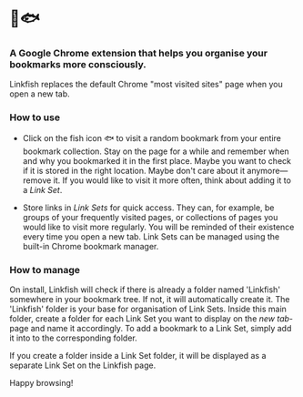 # 🔗🐟
### A Google Chrome extension that helps you organise your bookmarks more consciously.

Linkfish replaces the default Chrome "most visited sites" page when you open a new tab.

### How to use

- Click on the fish icon 🐟 to visit a random bookmark from your entire bookmark collection. Stay on the page for a while and remember when and why you bookmarked it in the first place. Maybe you want to check if it is stored in the right location. Maybe don't care about it anymore—remove it. If you would like to visit it more often, think about adding it to a *Link Set*.

- Store links in *Link Sets* for quick access. They can, for example, be groups of your frequently visited pages, or collections of pages you would like to visit more regularly. You will be reminded of their existence every time you open a new tab. Link Sets can be managed using the built-in Chrome bookmark manager.

### How to manage

On install, Linkfish will check if there is already a folder named 'Linkfish' somewhere in your bookmark tree. If not, it will automatically create it. The 'Linkfish' folder is your base for organisation of Link Sets. Inside this main folder, create a folder for each Link Set you want to display on the *new tab*-page and name it accordingly. To add a bookmark to a Link Set, simply add it into to the corresponding folder.

If you create a folder inside a Link Set folder, it will be displayed as a separate Link Set on the Linkfish page.

Happy browsing!
